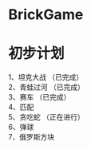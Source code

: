 BrickGame
===

初步计划
===
1、坦克大战	  （已完成）<br>
2、青蛙过河	（已完成）<br>
3、赛车		（已完成）<br>
4、匹配<br>
5、贪吃蛇	（正在进行）<br>
6、弹球<br>
7、俄罗斯方块<br>
